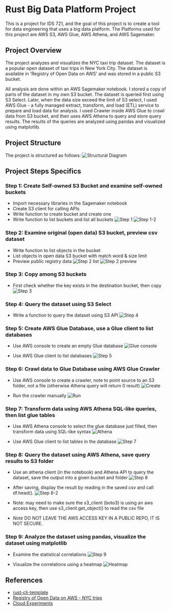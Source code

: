 # Rust Big Data Platform Project
This is a project for IDS 721, and the goal of this project is to create a tool for data engineering that uses a big data platform. The Platforms used for this project are AWS S3, AWS Glue, AWS Athena, and AWS Sagemaker.

## Project Overview
The project analyzes and visualizes the NYC taxi trip dataset. The dataset is a popular open dataset of taxi trips in New York City. The dataset is available in 'Registry of Open Data on AWS' and was stored in a public S3 bucket. 

All analysis are done within an AWS Sagemaker notebook. I stored a copy of parts of the dataset in my own S3 bucket. The dataset is queried first using S3 Select. Later, when the data size exceed the limit of S3 select, I used AWS Glue - a fully managed extract, transform, and load (ETL) service to prepare and load data for analysis. I used Crawler inside AWS Glue to crawl data from S3 bucket, and then uses AWS Athena to query and store query results. The results of the queries are analyzed using pandas and visualized using matplotlib.

## Project Structure
The project is structured as follows:
![Structural Diagram](images/IMG_0337.jpg)

## Project Steps Specifics
### Step 1: Create Self-owned S3 Bucket and examine self-owned buckets
- Import necessary libraries in the Sagemaker notebook
- Create S3 client for calling APIs
- Write function to create bucket and create one
- Write function to list buckets and list all buckets
![Step 1](images/step1.png)
![Step 1-2](images/step1_2.png)

### Step 2: Examine original (open data) S3 bucket, preview csv dataset
- Write function to list objects in the bucket
- List objects in open data S3 bucket with match word & size limit
- Preview public registry data
![Step 2 list](images/step2_list.png)
![Step 2 preview](images/step2_preview.png)

### Step 3: Copy among S3 buckets
- First check whether the key exists in the destination bucket, then copy
![Step 3](images/step3.png)

### Step 4: Query the dataset using S3 Select
- Write a function to query the dataset using S3 API
![Step 4](images/step4.png)

### Step 5: Create AWS Glue Database, use a Glue client to list databases
- Use AWS console to create an empty Glue database
![Glue console](images/glue_db.png)

- Use AWS Glue client to list databases
![Step 5](images/step5.png)

### Step 6: Crawl data to Glue Database using AWS Glue Crawler
- Use AWS console to create a crawler, note to point source to an S3 folder, not a file (otherwise Athena query will return 0 result)
![Create](images/create_crawler.png)

- Run the crawler manually
![Run](images/crawler.png)

### Step 7: Transform data using AWS Athena SQL-like queries, then list glue tables
- Use AWS Athena console to select the glue database just filled, then transform data using SQL-like syntax
![Athena](images/athena.png)

- Use AWS Glue client to list tables in the database
![Step 7](images/step7.png)

### Step 8: Query the dataset using AWS Athena, save query results to S3 folder
- Use an athena client (in the notebook) and Athena API to query the dataset, save the output into a given bucket and folder
![Step 8](images/step8.png)

- After saving, display the result by reading in the saved csv and call df.head().
![Step 8-2](images/step8_2.png)
- Note: may need to make sure the s3_client (boto3) is using an aws access key, then use s3_client.get_object() to read the csv file
- *Note* DO NOT LEAVE THE AWS ACCESS KEY IN A PUBLIC REPO, IT IS NOT SECURE.


### Step 9: Analyze the dataset using pandas, visualize the dataset using matplotlib
- Examine the statistical correlations
![Step 9](images/step9.png)

- Visualize the correlations using a heatmap
![Heatmap](images/heatmap.png)

## References

* [rust-cli-template](https://github.com/kbknapp/rust-cli-template)
* [Registry of Open Data on AWS - NYC trips](https://registry.opendata.aws/nyc-tlc-trip-records-pds/)
* [Cloud Experiments](https://github.com/aws-samples/cloud-experiments)
